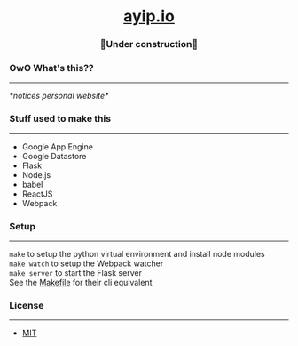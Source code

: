 <!-- ./README.md -->
<h1 align="center"><a href="https://ayip.io">ayip.io</a></h1>
<h3 align="center">🚧Under construction🚧</h3>

### OwO What's this??
---
*\*notices personal website\**  
### Stuff used to make this
---
* Google App Engine
* Google Datastore
* Flask
* Node.js
* babel
* ReactJS
* Webpack
### Setup
---
`make` to setup the python virtual environment and install node modules  
`make watch` to setup the Webpack watcher  
`make server` to start the Flask server  
See the [Makefile](Makefile) for their cli equivalent 
### License
---
* [MIT](LICENSE)
